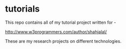 tutorials
=========
This repo contains all of my tutorial project written for - 

http://www.w3programmers.com/author/shahjalal/

These are my research projects on different technologies.
